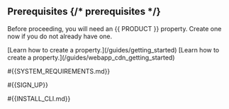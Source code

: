 ## Prerequisites {/* prerequisites */}

Before proceeding, you will need an {{ PRODUCT }} property. Create one now if you do not already have one.

<Condition version=">=5">
[Learn how to create a property.](/guides/getting_started)
</Condition>
<Condition version="4">
[Learn how to create a property.](/guides/webapp_cdn_getting_started)
</Condition>

#{{SYSTEM_REQUIREMENTS.md}}

#{{SIGN_UP}}

#{{INSTALL_CLI.md}}
